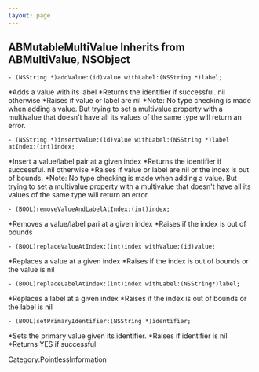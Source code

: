 ```yaml
---
layout: page
---
```




ABMutableMultiValue Inherits from ABMultiValue, NSObject
----


    - (NSString *)addValue:(id)value withLabel:(NSString *)label;

 *Adds a value with its label
 *Returns the identifier if successful. nil otherwise
 *Raises if value or label are nil
 *Note: No type checking is made when adding a value. But trying to set a multivalue property with a multivalue that doesn't have all its values of the same type will return an error.


    - (NSString *)insertValue:(id)value withLabel:(NSString *)label atIndex:(int)index;

 *Insert a value/label pair at a given index
 *Returns the identifier if successful. nil otherwise
 *Raises if value or label are nil or the index is out of bounds.
 *Note: No type checking is made when adding a value. But trying to set a multivalue property with a multivalue that doesn't have all its values of the same type will return an error

    
 
    - (BOOL)removeValueAndLabelAtIndex:(int)index;

 *Removes a value/label pari at a given index
 *Raises if the index is out of bounds

        

    - (BOOL)replaceValueAtIndex:(int)index withValue:(id)value;

 *Replaces a value at a given index
 *Raises if the index is out of bounds or the value is nil

        


    - (BOOL)replaceLabelAtIndex:(int)index withLabel:(NSString*)label;

 *Replaces a label at a given index
 *Raises if the index is out of bounds or the label is nil

        


    - (BOOL)setPrimaryIdentifier:(NSString *)identifier;

 *Sets the primary value given its identifier.
 *Raises if identifier is nil
 *Returns YES if successful


Category:PointlessInformation
